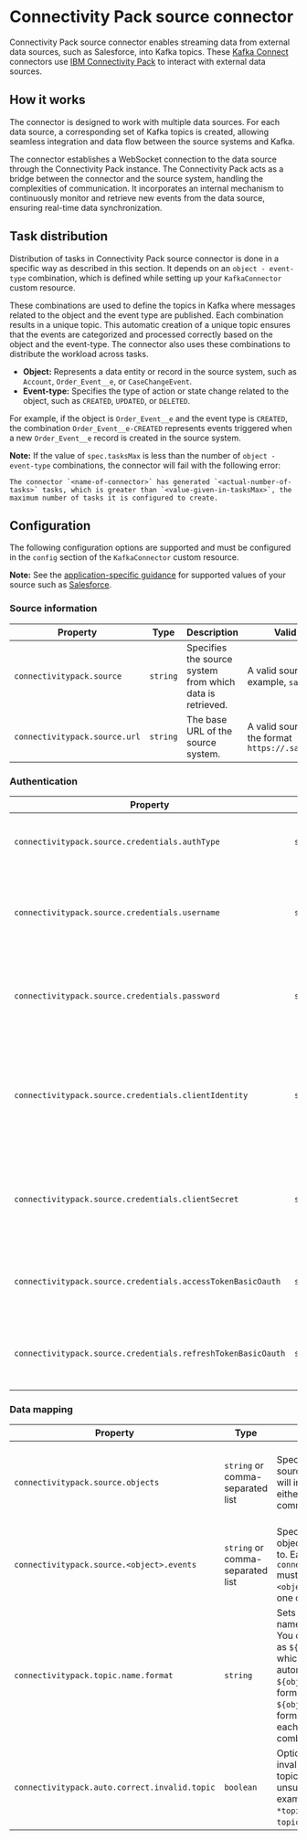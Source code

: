 # Connectivity Pack source connector

Connectivity Pack source connector enables streaming data from external data sources, such as Salesforce, into Kafka topics. These [Kafka Connect](http://kafka.apache.org/documentation.html#connect) connectors use [IBM Connectivity Pack](../ibm-connectivity-pack/README.md) to interact with external data sources.

## How it works

The connector is designed to work with multiple data sources. For each data source, a corresponding set of Kafka topics is created, allowing seamless integration and data flow between the source systems and Kafka.

The connector establishes a WebSocket connection to the data source through the Connectivity Pack instance. The Connectivity Pack acts as a bridge between the connector and the source system, handling the complexities of communication. It incorporates an internal mechanism to continuously monitor and retrieve new events from the data source, ensuring real-time data synchronization.

## Task distribution

Distribution of tasks in Connectivity Pack source connector is done in a specific way as described in this section. It depends on an `object - event-type` combination, which is defined while setting up your `KafkaConnector` custom resource.

These combinations are used to define the topics in Kafka where messages related to the object and the event type are published. Each combination results in a unique topic. This automatic creation of a unique topic ensures that the events are categorized and processed correctly based on the object and the event-type. The connector also uses these combinations to distribute the workload across tasks.

- **Object:** Represents a data entity or record in the source system, such as `Account`, `Order_Event__e`, or `CaseChangeEvent`.
- **Event-type:** Specifies the type of action or state change related to the object, such as `CREATED`, `UPDATED`, or `DELETED`.

For example, if the object is `Order_Event__e` and the event type is `CREATED`, the combination `Order_Event__e-CREATED` represents events triggered when a new `Order_Event__e` record is created in the source system.

**Note:** If the value of `spec.tasksMax` is less than the number of `object - event-type` combinations, the connector will fail with the following error:

```shell
The connector `<name-of-connector>` has generated `<actual-number-of-tasks>` tasks, which is greater than `<value-given-in-tasksMax>`, the maximum number of tasks it is configured to create.
```

## Configuration


The following configuration options are supported and must be configured in the `config` section of the `KafkaConnector` custom resource.

**Note:** See the [application-specific guidance](../applications/) for supported values of your source such as [Salesforce](../applications/salesforce.md).

### Source information

| Property | Type  | Description | Valid values |
| --- | --- | --- | --- |
| `connectivitypack.source` | `string` | Specifies the source system from which data is retrieved. | A valid source, for example, `salesforce` |
| `connectivitypack.source.url` | `string` | The base URL of the source system. | A valid source URL in the format `https://.salesforce.com` |

### Authentication

| Property | Type | Description | Valid values |
| --- | --- | --- | --- |
| `connectivitypack.source.credentials.authType` | `string` | Specifies the authentication type for the source system. | Supported types, for example, `OAUTH2_PASSWORD` or `BASIC_OAUTH` |
| `connectivitypack.source.credentials.username` | `string` | The username associated with the source system's credentials. Required for `OAUTH2_PASSWORD`. | The username used for authentication. |
| `connectivitypack.source.credentials.password` | `string` | The password associated with the source system's credentials. Required for `OAUTH2_PASSWORD`. | The password used for authentication. |
| `connectivitypack.source.credentials.clientIdentity` | `string`  | The client identity of the application to which the source system is connected to. Required for both `OAUTH2_PASSWORD` and `BASIC_OAUTH`. | The client identity of the application to which the source system is connected to. |
| `connectivitypack.source.credentials.clientSecret` | `string`  | The client secret of the source application's connected app. Required for both `OAUTH2_PASSWORD` and `BASIC_OAUTH`. | The client secret of the source application's connected app. |
| `connectivitypack.source.credentials.accessTokenBasicOauth` | `string` | The OAuth access token used for authentication. Required for `BASIC_OAUTH`. |  A valid access token that complies with the source system's requirements. |
| `connectivitypack.source.credentials.refreshTokenBasicOauth` | `string` | The refresh token used to renew the OAuth access token. Required for `BASIC_OAUTH`. | A valid refresh token that complies with the source system's requirements.  |

### Data mapping

| Property                                      | Type                             | Description                                                                                                                                                                                                                                                                                                                                                                 | Valid values                                                                                                                                  |
| --------------------------------------------- | -------------------------------- | --------------------------------------------------------------------------------------------------------------------------------------------------------------------------------------------------------------------------------------------------------------------------------------------------------------------------------------------------------------------------- | --------------------------------------------------------------------------------------------------------------------------------------------- |
| `connectivitypack.source.objects`             | `string` or comma-separated list | Specifies the objects in the source system that the connector will interact with. You can provide either a single object, or a comma-separated list of objects.                                                                                                                                                                                                             | Values depend on your source system. In Salesforce, valid values are any of the `Platform Event` or `Change Data Capture` supporting objects. |
| `connectivitypack.source.<object>.events`     | `string` or comma-separated list | Specifies the events for each object that the connector listens to. Each object specified in `connectivitypack.source.objects` must have corresponding events. `<object>` must be replaced with one of the specified objects.                                                                                                                                               | Events supported by each object on your source system. In Salesforce, valid events are `CREATED`, `UPDATED`, or `DELETED`.                    |
| `connectivitypack.topic.name.format`          | `string`                         | Sets the format for Kafka topic names created by the connector. You can use placeholders such as `${object}` and `${eventType}`, which the connector will replace automatically. Including `${object}` or `${eventType}` in the format is optional. For example, `${object}-topic-name` is a valid format. A topic will be created for each `object-eventType` combination. | Default: `${object}-${eventType}`                                                                                                             |
| `connectivitypack.auto.correct.invalid.topic` | `boolean`                        | Optional: Automatically converts invalid topic names to valid Kafka topic names by replacing unsupported characters. For example, the topic name `*topicname` will be converted to `-topicname` by replacing `*` with `-`.                                                                                                                                                  | `true` or `false`                                                                                                                             |
